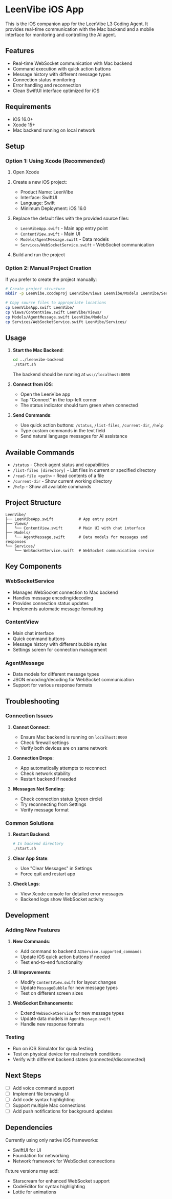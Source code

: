 # LeenVibe iOS App

This is the iOS companion app for the LeenVibe L3 Coding Agent. It provides real-time communication with the Mac backend and a mobile interface for monitoring and controlling the AI agent.

## Features

- Real-time WebSocket communication with Mac backend
- Command execution with quick action buttons
- Message history with different message types
- Connection status monitoring
- Error handling and reconnection
- Clean SwiftUI interface optimized for iOS

## Requirements

- iOS 16.0+
- Xcode 15+
- Mac backend running on local network

## Setup

### Option 1: Using Xcode (Recommended)

1. Open Xcode
2. Create a new iOS project:
   - Product Name: LeenVibe
   - Interface: SwiftUI
   - Language: Swift
   - Minimum Deployment: iOS 16.0

3. Replace the default files with the provided source files:
   - `LeenVibeApp.swift` - Main app entry point
   - `ContentView.swift` - Main UI
   - `Models/AgentMessage.swift` - Data models
   - `Services/WebSocketService.swift` - WebSocket communication

4. Build and run the project

### Option 2: Manual Project Creation

If you prefer to create the project manually:

```bash
# Create project structure
mkdir -p LeenVibe.xcodeproj LeenVibe/Views LeenVibe/Models LeenVibe/Services

# Copy source files to appropriate locations
cp LeenVibeApp.swift LeenVibe/
cp Views/ContentView.swift LeenVibe/Views/
cp Models/AgentMessage.swift LeenVibe/Models/
cp Services/WebSocketService.swift LeenVibe/Services/
```

## Usage

1. **Start the Mac Backend**:
   ```bash
   cd ../leenvibe-backend
   ./start.sh
   ```
   The backend should be running at `ws://localhost:8000`

2. **Connect from iOS**:
   - Open the LeenVibe app
   - Tap "Connect" in the top-left corner
   - The status indicator should turn green when connected

3. **Send Commands**:
   - Use quick action buttons: `/status`, `/list-files`, `/current-dir`, `/help`
   - Type custom commands in the text field
   - Send natural language messages for AI assistance

## Available Commands

- `/status` - Check agent status and capabilities
- `/list-files [directory]` - List files in current or specified directory
- `/read-file <path>` - Read contents of a file
- `/current-dir` - Show current working directory
- `/help` - Show all available commands

## Project Structure

```
LeenVibe/
├── LeenVibeApp.swift           # App entry point
├── Views/
│   └── ContentView.swift       # Main UI with chat interface
├── Models/
│   └── AgentMessage.swift      # Data models for messages and responses
└── Services/
    └── WebSocketService.swift  # WebSocket communication service
```

## Key Components

### WebSocketService
- Manages WebSocket connection to Mac backend
- Handles message encoding/decoding
- Provides connection status updates
- Implements automatic message formatting

### ContentView
- Main chat interface
- Quick command buttons
- Message history with different bubble styles
- Settings screen for connection management

### AgentMessage
- Data models for different message types
- JSON encoding/decoding for WebSocket communication
- Support for various response formats

## Troubleshooting

### Connection Issues

1. **Cannot Connect**: 
   - Ensure Mac backend is running on `localhost:8000`
   - Check firewall settings
   - Verify both devices are on same network

2. **Connection Drops**:
   - App automatically attempts to reconnect
   - Check network stability
   - Restart backend if needed

3. **Messages Not Sending**:
   - Check connection status (green circle)
   - Try reconnecting from Settings
   - Verify message format

### Common Solutions

1. **Restart Backend**:
   ```bash
   # In backend directory
   ./start.sh
   ```

2. **Clear App State**:
   - Use "Clear Messages" in Settings
   - Force quit and restart app

3. **Check Logs**:
   - View Xcode console for detailed error messages
   - Backend logs show WebSocket activity

## Development

### Adding New Features

1. **New Commands**:
   - Add command to backend `AIService.supported_commands`
   - Update iOS quick action buttons if needed
   - Test end-to-end functionality

2. **UI Improvements**:
   - Modify `ContentView.swift` for layout changes
   - Update `MessageBubble` for new message types
   - Test on different screen sizes

3. **WebSocket Enhancements**:
   - Extend `WebSocketService` for new message types
   - Update data models in `AgentMessage.swift`
   - Handle new response formats

### Testing

- Run on iOS Simulator for quick testing
- Test on physical device for real network conditions
- Verify with different backend states (connected/disconnected)

## Next Steps

- [ ] Add voice command support
- [ ] Implement file browsing UI
- [ ] Add code syntax highlighting
- [ ] Support multiple Mac connections
- [ ] Add push notifications for background updates

## Dependencies

Currently using only native iOS frameworks:
- SwiftUI for UI
- Foundation for networking
- Network framework for WebSocket connections

Future versions may add:
- Starscream for enhanced WebSocket support
- CodeEditor for syntax highlighting
- Lottie for animations